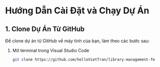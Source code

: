 # Hướng Dẫn Cài Đặt và Chạy Dự Án

## 1. Clone Dự Án Từ GitHub

Để clone dự án từ GitHub về máy tính của bạn, làm theo các bước sau:

1. Mở terminal trong Visual Studio Code
     ```bash
   git clone https://github.com/helloVietTran/library-management-fe
